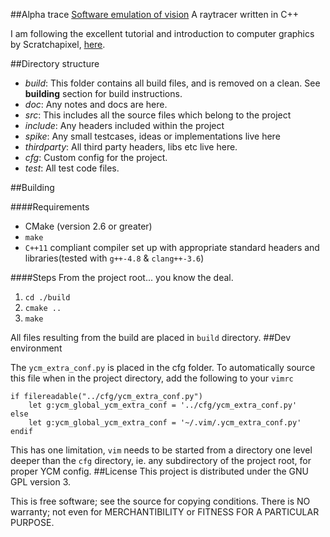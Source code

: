 ##Alpha trace
[Software emulation of vision](http://bluefog.me/img/alpha-trace.png)
A raytracer written in C++ 

I am following the excellent tutorial and introduction to computer graphics by
Scratchapixel, [here](http://www.scratchapixel.com/).

##Directory structure

 - *build*: This folder contains all build files, and is removed on a clean. See
   **building** section for build instructions.
 - *doc*: Any notes and docs are here.
 - *src*: This includes all the source files which belong to the project
 - *include*: Any headers included within the project
 - *spike*: Any small testcases, ideas or implementations live here
 - *thirdparty*: All third party headers, libs etc live here.
 - *cfg*: Custom config for the project.
 - *test*: All test code files.

##Building

####Requirements
 * CMake (version 2.6 or greater)
 * `make`
 * `C++11` compliant compiler set up with appropriate standard headers and
   libraries(tested with `g++-4.8` & `clang++-3.6`)

####Steps
From the project root... you know the deal.
<br>
1. `cd ./build`
2. `cmake ..`
3. `make`

All files resulting from the build are placed in `build` directory.
##Dev environment

The `ycm_extra_conf.py` is placed in the cfg folder. To automatically source this
file when in the project directory, add the following to your `vimrc`

    if filereadable("../cfg/ycm_extra_conf.py")
        let g:ycm_global_ycm_extra_conf = '../cfg/ycm_extra_conf.py'
    else
        let g:ycm_global_ycm_extra_conf = '~/.vim/.ycm_extra_conf.py'
    endif

This has one limitation, `vim` needs to be started from a directory one level
deeper than the `cfg` directory, ie. any subdirectory of the project root, for
proper YCM config.
##License
This project is distributed under the GNU GPL version 3.

This is free software; see the source for copying conditions.  There is NO
warranty; not even for MERCHANTIBILITY or FITNESS FOR A PARTICULAR PURPOSE.
